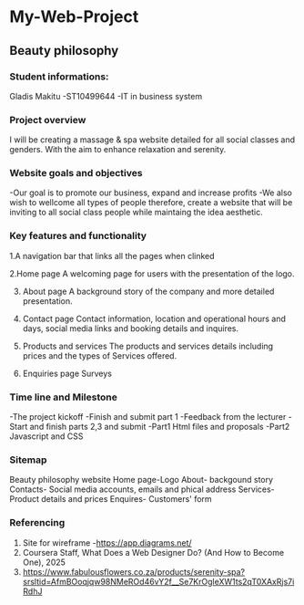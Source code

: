 # My-Web-Project
## Beauty philosophy
### Student informations: 
Gladis Makitu 
-ST10499644
-IT in business system
### Project overview
I will be creating a massage & spa website detailed for all social classes and genders. With the aim to enhance relaxation and serenity.
### Website goals and objectives
-Our goal is to promote our business, expand and increase profits
-We also wish to wellcome all types of people therefore, create a website that will be inviting to all social class people while maintaing the idea aesthetic.
### Key features and functionality
1.A navigation bar that links all the pages when clinked

2.Home page
A welcoming page for users with the presentation of the logo.

3. About page
A background story of the company and more detailed presentation.

5. Contact page
	Contact information, location and operational hours and days, social media links and booking details and inquires.

7. Products and services
	The products and services details including prices and the types of Services
offered.

9. Enquiries page
Surveys
### Time line and Milestone
-The project kickoff 
-Finish and submit part 1
-Feedback from the lecturer 
-Start and finish parts 2,3 and submit
-Part1 Html files and proposals
-Part2 Javascript and CSS
### Sitemap
Beauty philosophy website
Home page-Logo
About- backgound story
Contacts- Social media accounts, emails and phical address
Services- Product details and prices
Enquires- Customers' form
### Referencing
1.	Site for wireframe -https://app.diagrams.net/ 
2.	 Coursera Staff, What Does a Web Designer Do? (And How to Become One), 2025
3.	https://www.fabulousflowers.co.za/products/serenity-spa?srsltid=AfmBOoqjqw98NMeROd46vY2f__Se7KrOgleXW1ts2qT0XAxRjs7iRdhJ

